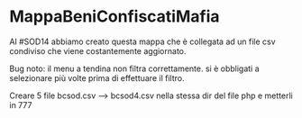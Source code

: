 MappaBeniConfiscatiMafia
========================

Al #SOD14 abbiamo creato questa mappa che è collegata ad un file csv condiviso che viene costantemente aggiornato.

Bug noto: il menu a tendina non filtra correttamente. si è obbligati a selezionare più volte prima di effettuare il filtro.


Creare 5 file bcsod.csv --> bcsod4.csv nella stessa dir del file php e metterli in 777
